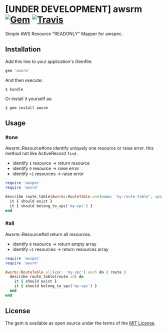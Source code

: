 # [UNDER DEVELOPMENT] awsrm [![Gem](https://img.shields.io/gem/v/awsrm.svg)](https://rubygems.org/gems/awsrm) [![Travis](https://img.shields.io/travis/k1LoW/awsrm.svg)](https://travis-ci.org/k1LoW/awsrm) 

Simple AWS Resource "READONLY" Mapper for awspec.

## Installation

Add this line to your application's Gemfile:

```ruby
gem 'awsrm'
```

And then execute:

    $ bundle

Or install it yourself as:

    $ gem install awsrm

## Usage

### #one

Awsrm::Resource#one identify uniquely one resource or raise error. this method not like ActiveRecord `find` .

- identify `1` resource -> return resource
- identify `0` resource -> raise error
- identify `>1` resources -> raise error

```ruby
require 'awspec'
require 'awsrm'

describe route_table(Awsrm::RouteTable.one(name: 'my-route-table', vpc: 'my-vpc').id) do
  it { should exist }
  it { should belong_to_vpc('my-vpc') }
end
```

### #all

Awsrm::Resource#all return all resources.

- identify `0` resource -> return empty array
- identify `>1` resources -> return resources array

```ruby
require 'awspec'
require 'awsrm'

Awsrm::RouteTable.all(vpc: 'my-vpc').each do | route |
  describe route_table(route.id) do
    it { should exist }
    it { should belong_to_vpc('my-vpc') }
  end
end
```

## License

The gem is available as open source under the terms of the [MIT License](http://opensource.org/licenses/MIT).

